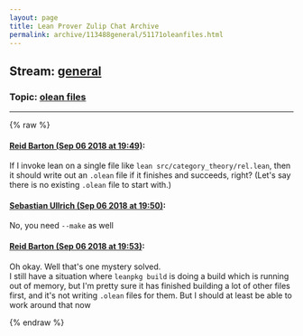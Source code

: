 ```yaml
---
layout: page
title: Lean Prover Zulip Chat Archive 
permalink: archive/113488general/51171oleanfiles.html
---
```


## Stream: [general](index.html)
### Topic: [olean files](51171oleanfiles.html)

---


{% raw %}
#### [ Reid Barton (Sep 06 2018 at 19:49)](https://leanprover.zulipchat.com/#narrow/stream/113488-general/topic/olean%20files/near/133457869):
<p>If I invoke lean on a single file like <code>lean src/category_theory/rel.lean</code>, then it should write out an <code>.olean</code> file if it finishes and succeeds, right? (Let's say there is no existing <code>.olean</code> file to start with.)</p>

#### [ Sebastian Ullrich (Sep 06 2018 at 19:50)](https://leanprover.zulipchat.com/#narrow/stream/113488-general/topic/olean%20files/near/133457924):
<p>No, you need <code>--make</code> as well</p>

#### [ Reid Barton (Sep 06 2018 at 19:53)](https://leanprover.zulipchat.com/#narrow/stream/113488-general/topic/olean%20files/near/133458106):
<p>Oh okay. Well that's one mystery solved.<br>
I still have a situation where <code>leanpkg build</code> is doing a build which is running out of memory, but I'm pretty sure it has finished building a lot of other files first, and it's not writing <code>.olean</code> files for them. But I should at least be able to work around that now</p>


{% endraw %}
